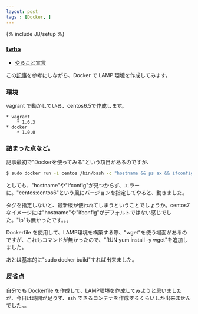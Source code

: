 ```yaml
---
layout: post
tags : [Docker, ]
---
```

{% include JB/setup %}

### [twhs](https://github.com/twh://github.com/twhs)

* [やること宣言](https://github.com/OkinawaDevOps/okinawadevops.github.com/issues/58)

この[記事](http://knowledge.sakura.ad.jp/tech/1811/)を参考にしながら、Docker で LAMP 環境を作成してみます。

### 環境

vagrant で動かしている、centos6.5で作成します。

    * vagrant
        * 1.6.3
    * docker
        * 1.0.0

### 詰まった点など。

記事最初で"Dockerを使ってみる"という項目があるのですが、

``` bash
$ sudo docker run -i centos /bin/bash -c "hostname && ps ax && ifconfig"
```

としても、"hostname"や"ifconfig"が見つからず、エラーに。"centos:centos6"という風にバージョンを指定してやると、動きました。

タグを指定しないと、最新版が使われてしまうということでしょうか。centos7なイメージには"hostname"や"ifconfig"がデフォルトではない感じでした。"ip"も無かったです。。。

Dockerfile を使用して、LAMP環境を構築する際、"wget"を使う場面があるのですが、これもコマンドが無かったので、"RUN yum install -y wget"を追加しました。

あとは基本的に"sudo docker build"すれば出来ました。

### 反省点

自分でも Dockerfile を作成して、LAMP環境を作成してみようと思いましたが、今日は時間が足りず、ssh できるコンテナを作成するくらいしか出来ませんでした。。
